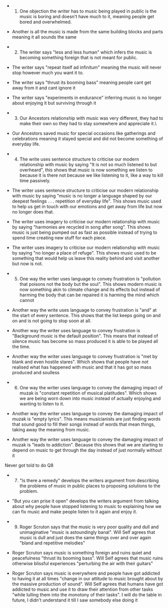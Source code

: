 - 1) One objection the writer has to music being played in public is the music is boring and doesn't have much to it, meaning people get bored and overwhelmed.
- Another is all the music is made from the same building blocks and parts meaning it all sounds the same



- 2) The writer says "less and less human" which infers the music is becoming something foreign that is not meant for public.
- The writer says "repeat itself ad infinitum" meaning the music will never stop however much you want it to.
- The writer says "thrust its booming bass" meaning people cant get away from it and cant ignore it
- The writer says "experiments in endurance" inferring music is no longer about enjoying it but surviving through it



- 3) Our Ancestors relationship with music was very different, they had to make their own so they had to stay somewhere and appreciate it.\
- Our Ancestors saved music for special occasions like gatherings and celebrations meaning it stayed special and did not become something of everyday life.



- 4) The write uses sentence structure to criticise our modern relationship with music by saying "It is not so much listened to but overheard", this shows that music is now something we listen to because it is there not because we like listening to it, like a way to kill time passively.
-  The writer uses sentence structure to criticise our modern relationship with music by saying "music is no longer a language shaped by our deepest feelings . . . repetition of everyday life". This shows music used to help us get in touch with our emotions  and get away from life but now no longer does that.
- The writer uses imagery to criticise our modern relationship with music by saying "harmonies are recycled in song after song". This shows music is just being pumped out as fast as possible instead of trying to spend time creating new stuff for each piece.
- The writer uses imagery to criticise our modern relationship with music by saying "no longer a place of refuge". This shows music used to be something that would help us leave this reality behind and visit another but now is not.



- 5) One way the writer uses language to convey frustration is "pollution that poisons not the body but the soul". This shows modern music is now something akin to climate change and its effects but instead of harming the body that can be repaired it is harming the mind which cannot
- Another way the write uses language to convey frustration is "and" at the start of every sentence. This shows that the list keeps going on and on and is not going to stop soon at all.
- Another way the writer uses language to convey frustration is "Background music is the default position". This means that instead of silence music has become so mass produced it is able to be played all the time.
- Another way the writer uses language to convey frustration is "met by blank and even hostile stares". Which shows that people have not realised what has happened with music and that it has got so mass produced and soulless



- 6) One way the writer uses language to convey the damaging impact of muzak is "constant repetition of musical platitudes". Which shows we are being worn down into music instead of actually enjoying and wanting to listen to it.
- Another way the writer uses language to convey the damaging impact of muzak is "empty lyrics". This means musicianists are just finding words that sound good to fill their songs instead of words that mean things, taking away the meaning from music.
- Another way the writer uses language to convey the damaging impact of muzak is "leads to addiction". Because this shows that we are starting to depend on music to get through the day instead of just normally without it



Never got told to do Q8



- 7) "Is there a remedy" develops the writers argument from describing the problems of music in public places to proposing solutions to the problem. 
- "But you can prise it open" develops the writers argument from talking about why people have stopped listening to music to explaining how we can fix music and make people listen to it again and enjoy it.


- 9) Roger Scruton says that the music is very poor quality and dull and unimaginative "music is astoundingly banal". Will Self agrees that music is dull and just does the same things over and over again "bland and repetitive melodies"
- Roger Scruton says music is something foreign and ruins quiet and peacefulness "thrust its booming bass". Will Self agrees that music ruins otherwise blissful experiences "perturbing the air with their guitars"
- Roger Scruton says music is everywhere and people have got addicted to having it at all times "change in our attitude to music brought about by the massive production of sound". Will Self agrees that humans have got addicted to music and use it to draw their attention from other tasks "while lulling them into the monotony of their tasks".
I will do the table in future, I didn't understand it till I saw somebody else doing it